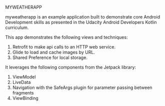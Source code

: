 MYWEATHERAPP

myweatherapp is  an example application built to demonstrate core Android Development skills as presented in the Udacity Android Developers Kotlin curriculum.

This app demonstrates the following views and techniques:
1. Retrofit to make api calls to an HTTP web service.
2. Glide to load and cache images by URL.
3. Shared Preference for local storage.

It leverages the following components from the Jetpack library:
1. ViewModel
2. LiveData
3. Navigation with the SafeArgs plugin for parameter passing between fragments
4. ViewBinding

